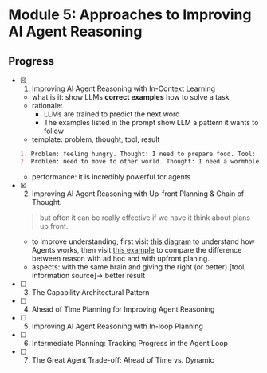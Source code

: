# Module 5: Approaches to Improving AI Agent Reasoning

## Progress

- [x] 01. Improving AI Agent Reasoning with In-Context Learning
  - what is it: show LLMs **correct examples** how to solve a task
  - rationale:
    - LLMs are trained to predict the next word
    - The examples listed in the prompt show LLM a pattern it wants to follow
  - template: problem, thought, tool, result

  ```md
  1. Problem: feeling hungry. Thought: I need to prepare food. Tool: q63. Result: alien pizza prepared.
  2. Problem: need to move to other world. Thought: I need a wormhole. Tool: X155. Result: wormhole open to Vanderbilt University.
  ```

  - performance: it is incredibly powerful for agents
- [x] 02. Improving AI Agent Reasoning with Up-front Planning & Chain of Thought.
    > but often it can be really effective if we have it think about plans up front.
  - to improve understanding, first visit [this diagram](http://raw.githubusercontent.com/reboottime/ML-in-LLM-Era/refs/heads/main/courses/Introduction%20to%20Generative%20AI%202024/notes/screenshots/angent.png) to understand how Agents works, then visit [this example](./02.upfront-planning-example.md) to compare the difference between reason with ad hoc and with upfront planing.
  - aspects: with the same brain and giving the right (or better) [tool, information source]-> better result
- [ ] 03. The Capability Architectural Pattern
- [ ] 04. Ahead of Time Planning for Improving Agent Reasoning
- [ ] 05. Improving AI Agent Reasoning with In-loop Planning
- [ ] 06. Intermediate Planning: Tracking Progress in the Agent Loop
- [ ] 07. The Great Agent Trade-off: Ahead of Time vs. Dynamic

